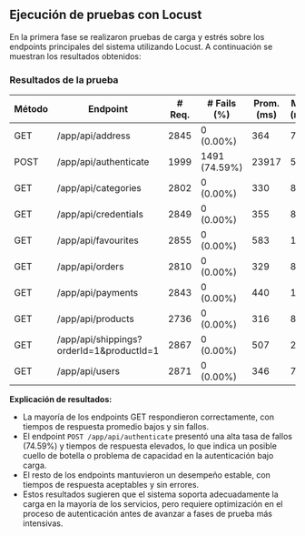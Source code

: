 ## Ejecución de pruebas con Locust

En la primera fase se realizaron pruebas de carga y estrés sobre los endpoints principales del sistema utilizando Locust. A continuación se muestran los resultados obtenidos:

### Resultados de la prueba

| Método | Endpoint                                      | # Req. | # Fails (%) | Prom. (ms) | Mín. (ms) | Máx. (ms) | Mediana (ms) | Req/s | Fails/s |
|--------|-----------------------------------------------|--------|-------------|------------|-----------|-----------|--------------|-------|---------|
| GET    | /app/api/address                             | 2845   | 0 (0.00%)   | 364        | 7         | 9393      | 59           | 7.64  | 0.00    |
| POST   | /app/api/authenticate                        | 1999   | 1491 (74.59%)| 23917      | 54        | 33031     | 30000        | 5.37  | 4.00    |
| GET    | /app/api/categories                          | 2802   | 0 (0.00%)   | 330        | 8         | 8804      | 60           | 7.52  | 0.00    |
| GET    | /app/api/credentials                         | 2849   | 0 (0.00%)   | 355        | 8         | 9693      | 57           | 7.65  | 0.00    |
| GET    | /app/api/favourites                          | 2855   | 0 (0.00%)   | 583        | 19        | 10063     | 140          | 7.66  | 0.00    |
| GET    | /app/api/orders                              | 2810   | 0 (0.00%)   | 329        | 8         | 8838      | 59           | 7.54  | 0.00    |
| GET    | /app/api/payments                            | 2843   | 0 (0.00%)   | 440        | 14        | 8979      | 99           | 7.63  | 0.00    |
| GET    | /app/api/products                            | 2736   | 0 (0.00%)   | 316        | 8         | 9373      | 58           | 7.34  | 0.00    |
| GET    | /app/api/shippings?orderId=1&productId=1     | 2867   | 0 (0.00%)   | 507        | 21        | 9009      | 150          | 7.70  | 0.00    |
| GET    | /app/api/users                               | 2871   | 0 (0.00%)   | 346        | 7         | 8747      | 61           | 7.71  | 0.00    |

**Explicación de resultados:**

- La mayoría de los endpoints GET respondieron correctamente, con tiempos de respuesta promedio bajos y sin fallos.
- El endpoint `POST /app/api/authenticate` presentó una alta tasa de fallos (74.59%) y tiempos de respuesta elevados, lo que indica un posible cuello de botella o problema de capacidad en la autenticación bajo carga.
- El resto de los endpoints mantuvieron un desempeño estable, con tiempos de respuesta aceptables y sin errores.
- Estos resultados sugieren que el sistema soporta adecuadamente la carga en la mayoría de los servicios, pero requiere optimización en el proceso de autenticación antes de avanzar a fases de prueba más intensivas.

